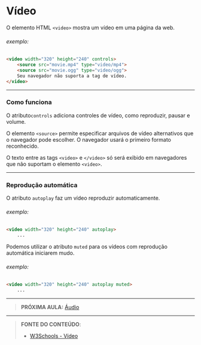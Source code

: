 # Vídeo

O elemento HTML `<video>` mostra um vídeo em uma página da web.

###### exemplo:

```html
<video width="320" height="240" controls>
    <source src="movie.mp4" type="video/mp4">
    <source src="movie.ogg" type="video/ogg">
    Seu navegador não suporta a tag de vídeo.
</video>
```

---

### Como funciona

O atributo`controls` adiciona controles de vídeo, como reproduzir, pausar e volume.

O elemento `<source>` permite especificar arquivos de vídeo alternativos que o navegador pode escolher. O navegador usará o primeiro formato reconhecido.

O texto entre as tags `<video>` e `</video>` só será exibido em navegadores que não suportam o elemento `<video>`.

---

### Reprodução automática

O atributo `autoplay` faz um vídeo reproduzir automaticamente.

###### exemplo:

```html
<video width="320" height="240" autoplay>
    ...
```

Podemos utilizar o atributo `muted` para os vídeos com reprodução automática iniciarem mudo.

###### exemplo:

```html
<video width="320" height="240" autoplay muted>
    ...
```

***

> **PRÓXIMA AULA:** [Áudio](../12.3-audio)

***


> **FONTE DO CONTEÚDO**:
>
> - [W3Schools - Vídeo](https://www.w3schools.com/html/html5_video.asp)